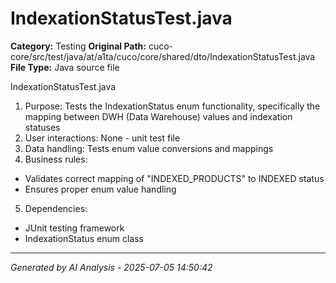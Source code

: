 # IndexationStatusTest.java

**Category:** Testing
**Original Path:** cuco-core/src/test/java/at/a1ta/cuco/core/shared/dto/IndexationStatusTest.java
**File Type:** Java source file

IndexationStatusTest.java
1. Purpose: Tests the IndexationStatus enum functionality, specifically the mapping between DWH (Data Warehouse) values and indexation statuses
2. User interactions: None - unit test file
3. Data handling: Tests enum value conversions and mappings
4. Business rules:
- Validates correct mapping of "INDEXED_PRODUCTS" to INDEXED status
- Ensures proper enum value handling
5. Dependencies:
- JUnit testing framework
- IndexationStatus enum class

---
*Generated by AI Analysis - 2025-07-05 14:50:42*
